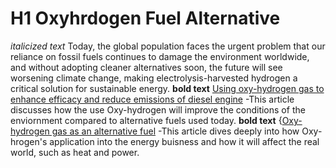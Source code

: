 # H1 Oxyhrdogen Fuel Alternative
*italicized text* Today, the global population faces the urgent problem that our reliance on fossil fuels continues to damage the environment worldwide, and without adopting cleaner alternatives soon, the future will see worsening climate change, making electrolysis-harvested hydrogen a critical solution for sustainable energy.
**bold text** [Using oxy-hydrogen gas to enhance efficacy and reduce emissions of diesel engine](https://www.sciencedirect.com/science/article/pii/S2090447923001065) -This article discusses how the use Oxy-hydrogen will improve the conditions of the enviornment compared to alternative fuels used today.
**bold text** {[Oxy-hydrogen gas as an alternative fuel](https://www.sciencedirect.com/science/article/abs/pii/S0360319921035497) -This article dives deeply into how Oxy-hrogen's application into the energy buisness and how it will affect the real world, such as heat and power.